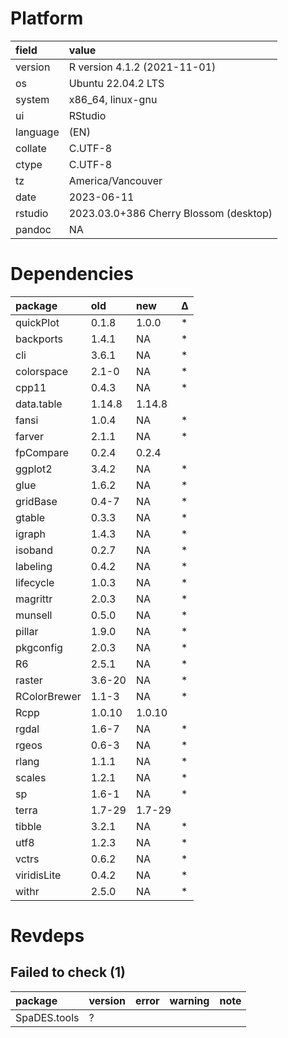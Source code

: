 # Platform

|field    |value                                  |
|:--------|:--------------------------------------|
|version  |R version 4.1.2 (2021-11-01)           |
|os       |Ubuntu 22.04.2 LTS                     |
|system   |x86_64, linux-gnu                      |
|ui       |RStudio                                |
|language |(EN)                                   |
|collate  |C.UTF-8                                |
|ctype    |C.UTF-8                                |
|tz       |America/Vancouver                      |
|date     |2023-06-11                             |
|rstudio  |2023.03.0+386 Cherry Blossom (desktop) |
|pandoc   |NA                                     |

# Dependencies

|package      |old    |new    |Δ  |
|:------------|:------|:------|:--|
|quickPlot    |0.1.8  |1.0.0  |*  |
|backports    |1.4.1  |NA     |*  |
|cli          |3.6.1  |NA     |*  |
|colorspace   |2.1-0  |NA     |*  |
|cpp11        |0.4.3  |NA     |*  |
|data.table   |1.14.8 |1.14.8 |   |
|fansi        |1.0.4  |NA     |*  |
|farver       |2.1.1  |NA     |*  |
|fpCompare    |0.2.4  |0.2.4  |   |
|ggplot2      |3.4.2  |NA     |*  |
|glue         |1.6.2  |NA     |*  |
|gridBase     |0.4-7  |NA     |*  |
|gtable       |0.3.3  |NA     |*  |
|igraph       |1.4.3  |NA     |*  |
|isoband      |0.2.7  |NA     |*  |
|labeling     |0.4.2  |NA     |*  |
|lifecycle    |1.0.3  |NA     |*  |
|magrittr     |2.0.3  |NA     |*  |
|munsell      |0.5.0  |NA     |*  |
|pillar       |1.9.0  |NA     |*  |
|pkgconfig    |2.0.3  |NA     |*  |
|R6           |2.5.1  |NA     |*  |
|raster       |3.6-20 |NA     |*  |
|RColorBrewer |1.1-3  |NA     |*  |
|Rcpp         |1.0.10 |1.0.10 |   |
|rgdal        |1.6-7  |NA     |*  |
|rgeos        |0.6-3  |NA     |*  |
|rlang        |1.1.1  |NA     |*  |
|scales       |1.2.1  |NA     |*  |
|sp           |1.6-1  |NA     |*  |
|terra        |1.7-29 |1.7-29 |   |
|tibble       |3.2.1  |NA     |*  |
|utf8         |1.2.3  |NA     |*  |
|vctrs        |0.6.2  |NA     |*  |
|viridisLite  |0.4.2  |NA     |*  |
|withr        |2.5.0  |NA     |*  |

# Revdeps

## Failed to check (1)

|package      |version |error |warning |note |
|:------------|:-------|:-----|:-------|:----|
|SpaDES.tools |?       |      |        |     |


